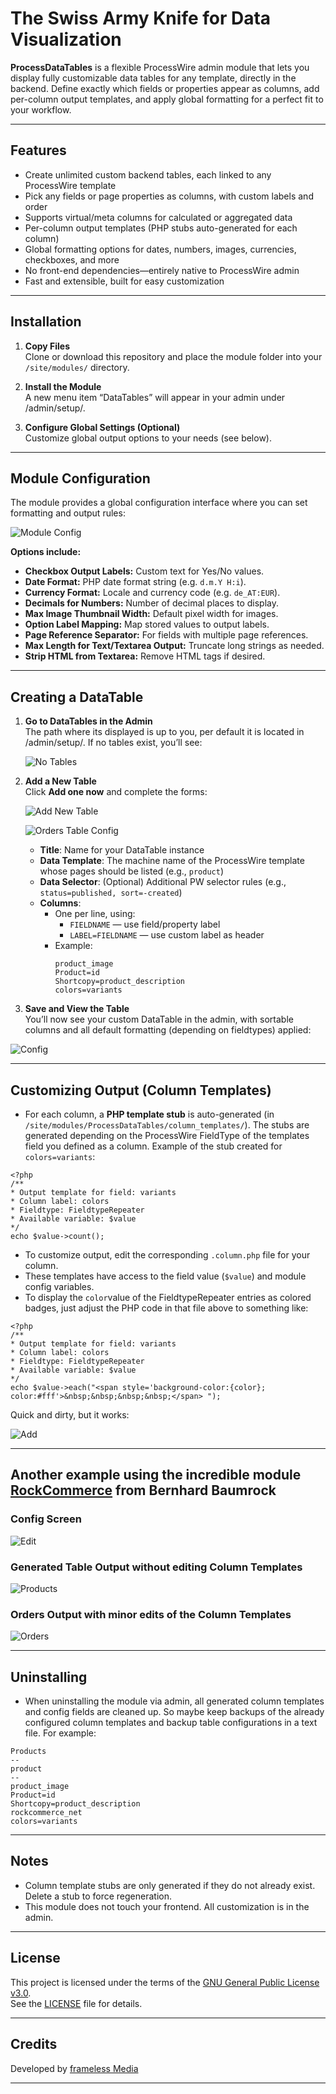 # The Swiss Army Knife for Data Visualization 

**ProcessDataTables** is a flexible ProcessWire admin module that lets you display fully customizable data tables for any template, directly in the backend. Define exactly which fields or properties appear as columns, add per-column output templates, and apply global formatting for a perfect fit to your workflow.

---

## Features

- Create unlimited custom backend tables, each linked to any ProcessWire template
- Pick any fields or page properties as columns, with custom labels and order
- Supports virtual/meta columns for calculated or aggregated data
- Per-column output templates (PHP stubs auto-generated for each column)
- Global formatting options for dates, numbers, images, currencies, checkboxes, and more
- No front-end dependencies—entirely native to ProcessWire admin
- Fast and extensible, built for easy customization


---


## Installation

1. **Copy Files**  
   Clone or download this repository and place the module folder into your `/site/modules/` directory.

2. **Install the Module**  
   A new menu item “DataTables” will appear in your admin under /admin/setup/.

3. **Configure Global Settings (Optional)**  
   Customize global output options to your needs (see below).


---


## Module Configuration

The module provides a global configuration interface where you can set formatting and output rules:

![Module Config](img/ProcessDataTables_1.png)

**Options include:**

- **Checkbox Output Labels:** Custom text for Yes/No values.
- **Date Format:** PHP date format string (e.g. `d.m.Y H:i`).
- **Currency Format:** Locale and currency code (e.g. `de_AT:EUR`).
- **Decimals for Numbers:** Number of decimal places to display.
- **Max Image Thumbnail Width:** Default pixel width for images.
- **Option Label Mapping:** Map stored values to output labels.
- **Page Reference Separator:** For fields with multiple page references.
- **Max Length for Text/Textarea Output:** Truncate long strings as needed.
- **Strip HTML from Textarea:** Remove HTML tags if desired.


---


## Creating a DataTable

1. **Go to DataTables in the Admin**  
   The path where its displayed is up to you, per default it is located in /admin/setup/. If no tables exist, you’ll see:
   
   ![No Tables](img/ProcessDataTables_2.png)

3. **Add a New Table**  
   Click **Add one now** and complete the forms:

   ![Add New Table](img/ProcessDataTables_3.png)

   ![Orders Table Config](img/ProcessDataTables_5.png)

   - **Title**: Name for your DataTable instance
   - **Data Template**: The machine name of the ProcessWire template whose pages should be listed (e.g., `product`)
   - **Data Selector**: (Optional) Additional PW selector rules (e.g., `status=published, sort=-created`)
   - **Columns**:  
	 - One per line, using:
	   - `FIELDNAME` — use field/property label
	   - `LABEL=FIELDNAME` — use custom label as header
	 - Example:  
	   ```
	   product_image
	   Product=id
	   Shortcopy=product_description
	   colors=variants
	   ```

4. **Save and View the Table**  
   You’ll now see your custom DataTable in the admin, with sortable columns and all default formatting (depending on fieldtypes) applied:

![Config](img/ProcessDataTables_6.png)


---


## Customizing Output (Column Templates)

- For each column, a **PHP template stub** is auto-generated (in `/site/modules/ProcessDataTables/column_templates/`).
  The stubs are generated depending on the ProcessWire FieldType of the templates field you defined as a column.
  Example of the stub created for `colors=variants`:
```
<?php
/**
* Output template for field: variants
* Column label: colors
* Fieldtype: FieldtypeRepeater
* Available variable: $value
*/
echo $value->count();
```

- To customize output, edit the corresponding `.column.php` file for your column.
- These templates have access to the field value (`$value`) and module config variables.
- To display the `color`value of the FieldtypeRepeater entries as colored badges, just adjust the PHP code in that file above to something like:
 ```
<?php
/**
* Output template for field: variants
* Column label: colors
* Fieldtype: FieldtypeRepeater
* Available variable: $value
*/
echo $value->each("<span style='background-color:{color}; color:#fff'>&nbsp;&nbsp;&nbsp;&nbsp;</span> ");
```
Quick and dirty, but it works:

![Add](img/ProcessDataTables_7.png)


---


## Another example using the incredible module [RockCommerce](https://www.baumrock.com/processwire/module/rockcommerce/) from Bernhard Baumrock

### Config Screen

![Edit](img/ProcessDataTables_8.png)

### Generated Table Output without editing Column Templates

![Products](img/ProcessDataTables_9.png)

### Orders Output with minor edits of the Column Templates

![Orders](img/ProcessDataTables_10.png) 


---


## Uninstalling

- When uninstalling the module via admin, all generated column templates and config fields are cleaned up. So maybe keep backups of the already configured column templates and backup table configurations in a text file. For example:
```
Products
--
product
--
product_image
Product=id
Shortcopy=product_description
rockcommerce_net
colors=variants
```


---


## Notes

- Column template stubs are only generated if they do not already exist. Delete a stub to force regeneration.
- This module does not touch your frontend. All customization is in the admin.

---

## License

This project is licensed under the terms of the [GNU General Public License v3.0](https://www.gnu.org/licenses/gpl-3.0.html).  
See the [LICENSE](LICENSE) file for details.

---

## Credits

Developed by [frameless Media](https://framelessmedia.at/)

---
